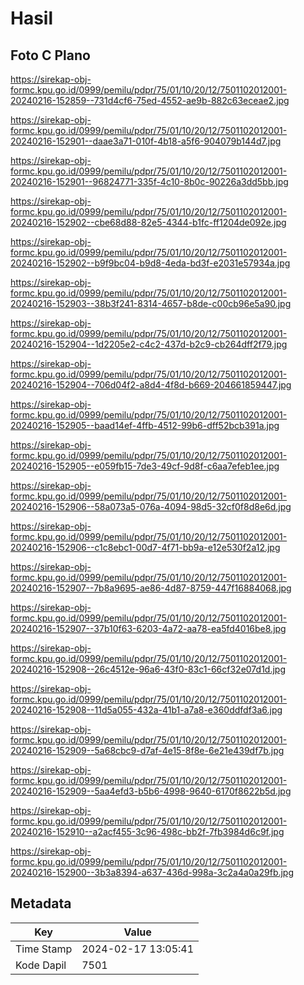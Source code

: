 # Hasil

## Foto C Plano

https://sirekap-obj-formc.kpu.go.id/0999/pemilu/pdpr/75/01/10/20/12/7501102012001-20240216-152859--731d4cf6-75ed-4552-ae9b-882c63eceae2.jpg

https://sirekap-obj-formc.kpu.go.id/0999/pemilu/pdpr/75/01/10/20/12/7501102012001-20240216-152901--daae3a71-010f-4b18-a5f6-904079b144d7.jpg

https://sirekap-obj-formc.kpu.go.id/0999/pemilu/pdpr/75/01/10/20/12/7501102012001-20240216-152901--96824771-335f-4c10-8b0c-90226a3dd5bb.jpg

https://sirekap-obj-formc.kpu.go.id/0999/pemilu/pdpr/75/01/10/20/12/7501102012001-20240216-152902--cbe68d88-82e5-4344-b1fc-ff1204de092e.jpg

https://sirekap-obj-formc.kpu.go.id/0999/pemilu/pdpr/75/01/10/20/12/7501102012001-20240216-152902--b9f9bc04-b9d8-4eda-bd3f-e2031e57934a.jpg

https://sirekap-obj-formc.kpu.go.id/0999/pemilu/pdpr/75/01/10/20/12/7501102012001-20240216-152903--38b3f241-8314-4657-b8de-c00cb96e5a90.jpg

https://sirekap-obj-formc.kpu.go.id/0999/pemilu/pdpr/75/01/10/20/12/7501102012001-20240216-152904--1d2205e2-c4c2-437d-b2c9-cb264dff2f79.jpg

https://sirekap-obj-formc.kpu.go.id/0999/pemilu/pdpr/75/01/10/20/12/7501102012001-20240216-152904--706d04f2-a8d4-4f8d-b669-204661859447.jpg

https://sirekap-obj-formc.kpu.go.id/0999/pemilu/pdpr/75/01/10/20/12/7501102012001-20240216-152905--baad14ef-4ffb-4512-99b6-dff52bcb391a.jpg

https://sirekap-obj-formc.kpu.go.id/0999/pemilu/pdpr/75/01/10/20/12/7501102012001-20240216-152905--e059fb15-7de3-49cf-9d8f-c6aa7efeb1ee.jpg

https://sirekap-obj-formc.kpu.go.id/0999/pemilu/pdpr/75/01/10/20/12/7501102012001-20240216-152906--58a073a5-076a-4094-98d5-32cf0f8d8e6d.jpg

https://sirekap-obj-formc.kpu.go.id/0999/pemilu/pdpr/75/01/10/20/12/7501102012001-20240216-152906--c1c8ebc1-00d7-4f71-bb9a-e12e530f2a12.jpg

https://sirekap-obj-formc.kpu.go.id/0999/pemilu/pdpr/75/01/10/20/12/7501102012001-20240216-152907--7b8a9695-ae86-4d87-8759-447f16884068.jpg

https://sirekap-obj-formc.kpu.go.id/0999/pemilu/pdpr/75/01/10/20/12/7501102012001-20240216-152907--37b10f63-6203-4a72-aa78-ea5fd4016be8.jpg

https://sirekap-obj-formc.kpu.go.id/0999/pemilu/pdpr/75/01/10/20/12/7501102012001-20240216-152908--26c4512e-96a6-43f0-83c1-66cf32e07d1d.jpg

https://sirekap-obj-formc.kpu.go.id/0999/pemilu/pdpr/75/01/10/20/12/7501102012001-20240216-152908--11d5a055-432a-41b1-a7a8-e360ddfdf3a6.jpg

https://sirekap-obj-formc.kpu.go.id/0999/pemilu/pdpr/75/01/10/20/12/7501102012001-20240216-152909--5a68cbc9-d7af-4e15-8f8e-6e21e439df7b.jpg

https://sirekap-obj-formc.kpu.go.id/0999/pemilu/pdpr/75/01/10/20/12/7501102012001-20240216-152909--5aa4efd3-b5b6-4998-9640-6170f8622b5d.jpg

https://sirekap-obj-formc.kpu.go.id/0999/pemilu/pdpr/75/01/10/20/12/7501102012001-20240216-152910--a2acf455-3c96-498c-bb2f-7fb3984d6c9f.jpg

https://sirekap-obj-formc.kpu.go.id/0999/pemilu/pdpr/75/01/10/20/12/7501102012001-20240216-152900--3b3a8394-a637-436d-998a-3c2a4a0a29fb.jpg


## Metadata

| Key        | Value               |
| ---------- | ------------------- |
| Time Stamp | 2024-02-17 13:05:41 |
| Kode Dapil | 7501                |



